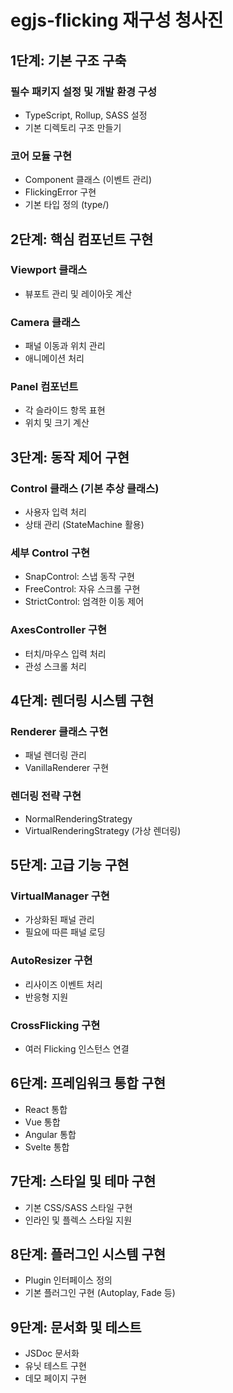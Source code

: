 # egjs-flicking 재구성 청사진

## 1단계: 기본 구조 구축

### 필수 패키지 설정 및 개발 환경 구성
- TypeScript, Rollup, SASS 설정
- 기본 디렉토리 구조 만들기
### 코어 모듈 구현
- Component 클래스 (이벤트 관리)
- FlickingError 구현
- 기본 타입 정의 (type/)

## 2단계: 핵심 컴포넌트 구현
### Viewport 클래스
- 뷰포트 관리 및 레이아웃 계산
### Camera 클래스
- 패널 이동과 위치 관리
- 애니메이션 처리
### Panel 컴포넌트
- 각 슬라이드 항목 표현
- 위치 및 크기 계산

## 3단계: 동작 제어 구현
### Control 클래스 (기본 추상 클래스)
- 사용자 입력 처리
- 상태 관리 (StateMachine 활용)
### 세부 Control 구현
- SnapControl: 스냅 동작 구현
- FreeControl: 자유 스크롤 구현
- StrictControl: 엄격한 이동 제어

### AxesController 구현
- 터치/마우스 입력 처리
- 관성 스크롤 처리

## 4단계: 렌더링 시스템 구현
### Renderer 클래스 구현
- 패널 렌더링 관리
- VanillaRenderer 구현

### 렌더링 전략 구현
- NormalRenderingStrategy
- VirtualRenderingStrategy (가상 렌더링)

## 5단계: 고급 기능 구현
### VirtualManager 구현
- 가상화된 패널 관리
- 필요에 따른 패널 로딩
### AutoResizer 구현
- 리사이즈 이벤트 처리
- 반응형 지원

### CrossFlicking 구현
- 여러 Flicking 인스턴스 연결

## 6단계: 프레임워크 통합 구현
- React 통합
- Vue 통합
- Angular 통합
- Svelte 통합

## 7단계: 스타일 및 테마 구현
- 기본 CSS/SASS 스타일 구현
- 인라인 및 플렉스 스타일 지원

## 8단계: 플러그인 시스템 구현
- Plugin 인터페이스 정의
- 기본 플러그인 구현 (Autoplay, Fade 등)

## 9단계: 문서화 및 테스트
- JSDoc 문서화
- 유닛 테스트 구현
- 데모 페이지 구현